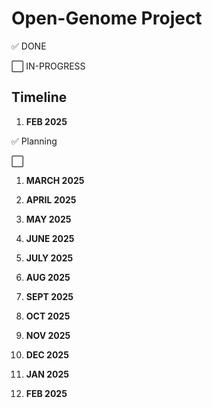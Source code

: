 # **Open-Genome Project**

:white_check_mark: DONE

:white_large_square: IN-PROGRESS

## **Timeline**

1. **FEB 2025**

:white_check_mark: Planning

:white_large_square: 


1. **MARCH 2025**


1. **APRIL 2025**


1. **MAY 2025**


1. **JUNE 2025**


1. **JULY 2025**


1. **AUG 2025**


1. **SEPT 2025**


1. **OCT 2025**


1. **NOV 2025**


1. **DEC 2025**


1. **JAN 2025**


1. **FEB 2025**